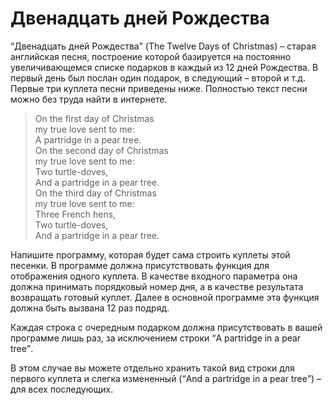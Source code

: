 # Двенадцать дней Рождества

<q>Двенадцать дней Рождества</q> (The Twelve Days of Christmas) – старая английская песня, построение которой базируется на постоянно увеличивающемся списке подарков в каждый из 12 дней Рождества. В первый день был послан один подарок, в следующий – второй и т.д. Первые три куплета песни приведены ниже. Полностью текст песни можно без труда найти в интернете.

> On the first day of Christmas\
> my true love sent to me:\
> A partridge in a pear tree.\
> On the second day of Christmas\
> my true love sent to me:\
> Two turtle-doves,\
> And a partridge in a pear tree.\
> On the third day of Christmas\
> my true love sent to me:\
> Three French hens,\
> Two turtle-doves,\
> And a partridge in a pear tree.

Напишите программу, которая будет сама строить куплеты этой песенки. В программе должна присутствовать функция для отображения одного куплета. В качестве входного параметра она должна принимать порядковый номер дня, а в качестве результата возвращать готовый куплет. Далее в основной программе эта функция должна быть вызвана 12 раз подряд.

Каждая строка с очередным подарком должна присутствовать в вашей программе лишь раз, за исключением строки <q>A partridge in a pear tree</q>.

В этом случае вы можете отдельно хранить такой вид строки для первого куплета и слегка измененный (<q>And a partridge in a pear tree</q>) – для всех последующих.
